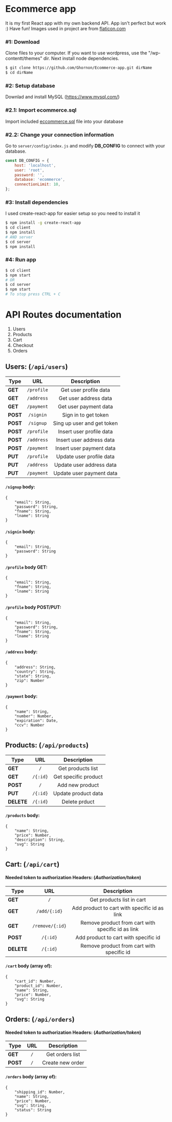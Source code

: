 # Ecommerce app

It is my first React app with my own backend API.
App isn't perfect but work :) Have fun!
Images used in project are from [flaticon.com](https://www.flaticon.com/packs/color-design-tools)

### #1: Download

Clone files to your computer. If you want to use wordpress, use the "/wp-contentt/themes" dir. Next install node dependencies.

```bash
$ git clone https://github.com/Ghornon/Ecommerce-app.git dirName
$ cd dirName
```

### #2: Setup database

Downlad and install MySQL (https://www.mysql.com/)

### #2.1: Import ecommerce.sql

Import included [eccommerce.sql](https://github.com/Ghornon/Ecommerce-app/blob/master/ecommerce.sql) file into your database

### #2.2: Change your connection information

Go to `server/config/index.js` and modify **DB_CONFIG** to connect with your database.

```JavaScript
const DB_CONFIG = {
	host: 'localhost',
	user: 'root',
	password: '',
	database: 'ecommerce',
	connectionLimit: 10,
};
```

### #3: Install dependencies

I used create-react-app for easier setup so you need to install it

```bash
$ npm install -g create-react-app
$ cd client
$ npm install
# AND server
$ cd server
$ npm install
```

### #4: Run app

```bash
$ cd client
$ npm start
# OR
$ cd server
$ npm start
# To stop press CTRL + C
```

# API Routes documentation

1. Users
2. Products
3. Cart
4. Checkout
5. Orders

## Users: (`/api/users`)

| Type     |    URL     |        Description         |
| -------- | :--------: | :------------------------: |
| **GET**  | `/profile` |   Get user profile data    |
| **GET**  | `/address` |   Get user address data    |
| **GET**  | `/payment` |   Get user payment data    |
| **POST** | `/signin`  |    Sign in to get token    |
| **POST** | `/signup`  | Sing up user and get token |
| **POST** | `/profile` |  Insert user profile data  |
| **POST** | `/address` |  Insert user address data  |
| **POST** | `/payment` |  Insert user payment data  |
| **PUT**  | `/profile` |  Update user profile data  |
| **PUT**  | `/address` |  Update user address data  |
| **PUT**  | `/payment` |  Update user payment data  |

#### `/signup` **body**:

```
{
	"email": String,
    "password": String,
    "fname": String,
    "lname": String
}
```

#### `/signin` **body**:

```
{
	"email": String,
    "password": String
}
```

#### `/profile` **body GET**:

```
{
	"email": String,
    "fname": String,
    "lname": String
}
```

#### `/profile` **body POST/PUT**:

```
{
	"email": String,
	"password": String,
    "fname": String,
    "lname": String
}
```

#### `/address` **body**:

```
{
	"address": String,
    "country": String,
    "state": String,
    "zip": Number
}
```

#### `/payment` **body**:

```
{
	"name": String,
    "number": Number,
    "expiration": Date,
    "ccv": Number
}
```

## Products: (`/api/products`)

| Type       |   URL    |     Description      |
| ---------- | :------: | :------------------: |
| **GET**    |   `/`    |  Get products list   |
| **GET**    | `/{:id}` | Get specific product |
| **POST**   |   `/`    |   Add new product    |
| **PUT**    | `/{:id}` | Update product data  |
| **DELETE** | `/{:id}` |    Delete prduct     |

#### `/products` **body**:

```
{
	"name": String,
    "price": Number,
    "description": String,
    "svg": String
}
```

## Cart: (`/api/cart`)

#### Needed token to authorization **Headers:** (_Authorization/token_)

| Type       |       URL       |                    Description                    |
| ---------- | :-------------: | :-----------------------------------------------: |
| **GET**    |       `/`       |             Get products list in cart             |
| **GET**    |  `/add/{:id}`   |   Add product to cart with specific id as link    |
| **GET**    | `/remove/{:id}` | Remove product from cart with specific id as link |
| **POST**   |    `/{:id}`     |       Add product to cart with specific id        |
| **DELETE** |    `/{:id}`     |     Remove product from cart with specific id     |

#### `/cart` **body** (array of):

```
{
	"cart_id": Number,
    "product_id": Number,
    "name": String,
    "price": Number,
    "svg": String
}
```

## Orders: (`/api/orders`)

#### Needed token to authorization **Headers:** (_Authorization/token_)

| Type     | URL |   Description    |
| -------- | :-: | :--------------: |
| **GET**  | `/` | Get orders list  |
| **POST** | `/` | Create new order |

#### `/orders` **body** (array of):

```
{
	"shipping_id": Number,
    "name": String,
    "price": Number,
    "svg": String,
    "status": String
}
```
